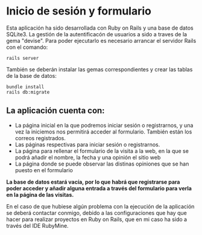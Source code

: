 # Inicio de sesión y formulario

Esta aplicación ha sido desarrollada con Ruby on Rails y una base de datos SQLite3. La gestión de la autentificacón de usuarios a sido a traves de la gema "devise".
Para poder ejecutarlo es necesario arrancar el servidor Rails con el comando:

```
rails server
```

También se deberán instalar las gemas correspondientes y crear las tablas de la base de datos:
```
bundle install
rails db:migrate
```

## La aplicación cuenta con:

* La página inicial en la que podremos iniciar sesión o registrarnos, y una vez la iniciemos nos permitirá acceder al formulario. También están los correos registrados.
* Las páginas respectivas para iniciar sesión o registrarnos.
* La página para rellenar el formulario de la visita a la web, en la que se podrá añadir el nombre, la fecha y una opinión el sitio web
* La página donde se puede observar las distinas opiniones que se han puesto en el formulario


**La base de datos estará vacía, por lo que habrá que registrarse para poder acceder y añadir alguna entrada a través del formulario para verla en la página de las visitas.**

En el caso de que hubiese algún problema con la ejecución de la aplicación se deberá contactar conmigo, debido a las configuraciones que hay que hacer para realizar proyectos en Ruby on Rails, que en mi caso ha sido a través del IDE RubyMine.
